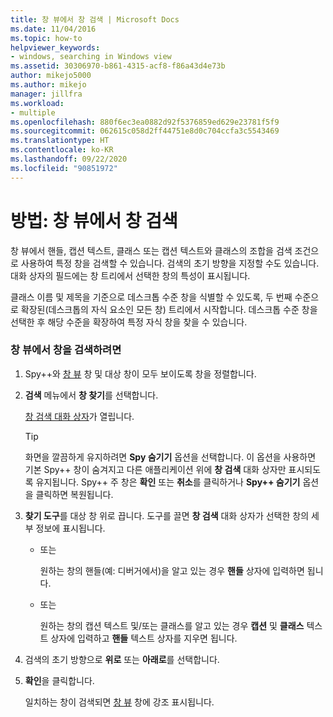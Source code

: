 ```yaml
---
title: 창 뷰에서 창 검색 | Microsoft Docs
ms.date: 11/04/2016
ms.topic: how-to
helpviewer_keywords:
- windows, searching in Windows view
ms.assetid: 30306970-b861-4315-acf8-f86a43d4e73b
author: mikejo5000
ms.author: mikejo
manager: jillfra
ms.workload:
- multiple
ms.openlocfilehash: 880f6ec3ea0882d92f5376859ed629e23781f5f9
ms.sourcegitcommit: 062615c058d2ff44751e8d0c704ccfa3c5543469
ms.translationtype: HT
ms.contentlocale: ko-KR
ms.lasthandoff: 09/22/2020
ms.locfileid: "90851972"
---
```

# <a name="how-to-search-for-a-window-in-windows-view"></a>방법: 창 뷰에서 창 검색
창 뷰에서 핸들, 캡션 텍스트, 클래스 또는 캡션 텍스트와 클래스의 조합을 검색 조건으로 사용하여 특정 창을 검색할 수 있습니다. 검색의 초기 방향을 지정할 수도 있습니다. 대화 상자의 필드에는 창 트리에서 선택한 창의 특성이 표시됩니다.

 클래스 이름 및 제목을 기준으로 데스크톱 수준 창을 식별할 수 있도록, 두 번째 수준으로 확장된(데스크톱의 자식 요소인 모든 창) 트리에서 시작합니다. 데스크톱 수준 창을 선택한 후 해당 수준을 확장하여 특정 자식 창을 찾을 수 있습니다.

### <a name="to-search-for-a-window-in-windows-view"></a>창 뷰에서 창을 검색하려면

1. Spy++와 [창 뷰](../debugger/windows-view.md) 창 및 대상 창이 모두 보이도록 창을 정렬합니다.

2. **검색** 메뉴에서 **창 찾기**를 선택합니다.

    [창 검색 대화 상자](../debugger/window-search-dialog-box.md)가 열립니다.

   > [!TIP]
   > 화면을 깔끔하게 유지하려면 **Spy 숨기기** 옵션을 선택합니다. 이 옵션을 사용하면 기본 Spy++ 창이 숨겨지고 다른 애플리케이션 위에 **창 검색** 대화 상자만 표시되도록 유지됩니다. Spy++ 주 창은 **확인** 또는 **취소**를 클릭하거나 **Spy++ 숨기기** 옵션을 클릭하면 복원됩니다.

3. **찾기 도구**를 대상 창 위로 끕니다. 도구를 끌면 **창 검색** 대화 상자가 선택한 창의 세부 정보에 표시됩니다.

   - 또는

     원하는 창의 핸들(예: 디버거에서)을 알고 있는 경우 **핸들** 상자에 입력하면 됩니다.

   - 또는

     원하는 창의 캡션 텍스트 및/또는 클래스를 알고 있는 경우 **캡션** 및 **클래스** 텍스트 상자에 입력하고 **핸들** 텍스트 상자를 지우면 됩니다.

4. 검색의 초기 방향으로 **위로** 또는 **아래로**를 선택합니다.

5. **확인**을 클릭합니다.

    일치하는 창이 검색되면 [창 뷰](../debugger/windows-view.md) 창에 강조 표시됩니다.